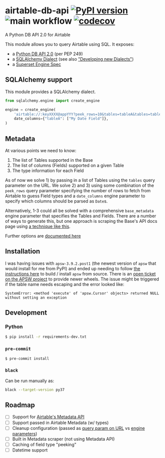 # airtable-db-api [![PyPI version](https://badge.fury.io/py/sqlalchemy-airtable.svg)](https://badge.fury.io/py/sqlalchemy-airtable) ![main workflow](https://github.com/cancan101/airtable-db-api/actions/workflows/main.yml/badge.svg) [![codecov](https://codecov.io/gh/cancan101/airtable-db-api/branch/main/graph/badge.svg?token=S8XR68NZCU)](https://codecov.io/gh/cancan101/airtable-db-api)
A Python DB API 2.0 for Airtable

This module allows you to query Airtable using SQL. It exposes:
- a [Python DB API 2.0](https://peps.python.org/pep-0249/) (per PEP 249)
- a [SQLAlchemy Dialect](https://docs.sqlalchemy.org/en/14/dialects/) (see also ["Developing new Dialects"](https://github.com/zzzeek/sqlalchemy/blob/master/README.dialects.rst))
- a [Superset Engine Spec](https://preset.io/blog/building-database-connector/)

## SQLAlchemy support
This module provides a SQLAlchemy dialect.

```python
from sqlalchemy.engine import create_engine

engine = create_engine(
    'airtable://:keyXXXX@appYYY?peek_rows=10&tables=tableA&tables=tableB',
    date_columns={"tableA": ["My Date Field"]},
)
```

## Metadata
At various points we need to know:
1) The list of Tables supported in the Base
2) The list of columns (Fields) supported on a given Table
3) The type information for each Field

As of now we solve 1) by passing in a list of Tables using the `tables` query parameter on the URL.
We solve 2) and 3) using some combination of the `peek_rows` query parameter specifying the number of rows to fetch from Airtable to guess Field types and a `date_columns` engine parameter to specify which columns should be parsed as `Date`s.

Alternatively, 1-3 could all be solved with a comprehensive `base_metadata` engine parameter that specifies the Tables and Fields. There are a number of ways to generate this, but one approach is scraping the Base's API docs page using [a technique like this](https://github.com/aivantg/airtable-schema-generator/issues/47#issue-1165801153).

Further options are [documented here](https://github.com/cancan101/airtable-db-api/wiki/Metadata)

## Installation
I was having issues with `apsw-3.9.2.post1` (the newest version of `apsw` that would install for me from PyPI) and ended up needing to follow [the instructions here](https://shillelagh.readthedocs.io/en/latest/install.html) to build / install `apsw` from source. There is an [open ticket on the APSW project](https://github.com/rogerbinns/apsw/issues/310) to provide newer wheels. The issue might be triggered if the table name needs escaping and the error looked like:
```
SystemError: <method 'execute' of 'apsw.Cursor' objects> returned NULL without setting an exception
```

## Development
### Python
```bash
$ pip install -r requirements-dev.txt
```

### `pre-commit`
```bash
$ pre-commit install
```

### `black`
Can be run manually as:
```bash
black --target-version py37
```

## Roadmap
* [ ] Support for [Airtable's Metadata API](https://airtable.com/api/meta)
* [ ] Support passed in Airtable Metadata (w/ types)
* [ ] Cleanup configuration (passed as [query param on URL](https://docs.sqlalchemy.org/en/14/core/engines.html#database-urls) vs [engine parameters](https://docs.sqlalchemy.org/en/14/core/engines.html#sqlalchemy.create_engine))
* [ ] Built in Metadata scraper (not using Metadata API)
* [ ] Caching of field type "peeking"
* [ ] Datetime support
